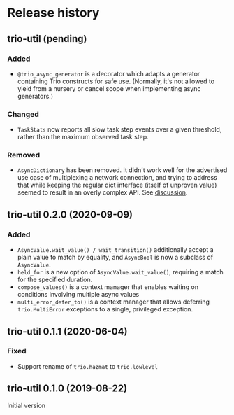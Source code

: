 # Release history

## trio-util (pending)
### Added
- `@trio_async_generator` is a decorator which adapts a generator containing
  Trio constructs for safe use.  (Normally, it's not allowed to yield from a
  nursery or cancel scope when implementing async generators.)
### Changed
- `TaskStats` now reports all slow task step events over a given threshold,
  rather than the maximum observed task step.
### Removed
- `AsyncDictionary` has been removed.  It didn't work well for the advertised
  use case of multiplexing a network connection, and trying to address that
  while keeping the regular dict interface (itself of unproven value) seemed to
  result in an overly complex API.  See [discussion](https://github.com/groove-x/trio-util/issues/4).

## trio-util 0.2.0 (2020-09-09)
### Added
- `AsyncValue.wait_value() / wait_transition()` additionally accept a plain
  value to match by equality, and `AsyncBool` is now a subclass
  of `AsyncValue`.
- `held_for` is a new option of `AsyncValue.wait_value()`,
  requiring a match for the specified duration.
- `compose_values()` is a context manager that enables waiting on conditions
  involving multiple async values
- `multi_error_defer_to()` is a context manager that allows deferring
  `trio.MultiError` exceptions to a single, privileged exception.

## trio-util 0.1.1 (2020-06-04)
### Fixed
- Support rename of `trio.hazmat` to `trio.lowlevel`
 
## trio-util 0.1.0 (2019-08-22)
Initial version
